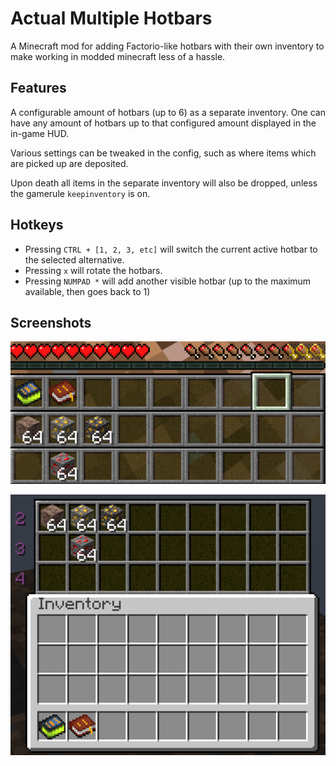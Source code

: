 # Actual Multiple Hotbars

A Minecraft mod for adding Factorio-like hotbars with their own inventory to make working in modded minecraft less of a hassle.

## Features

A configurable amount of hotbars (up to 6) as a separate inventory.
One can have any amount of hotbars up to that configured amount displayed in the in-game HUD.

Various settings can be tweaked in the config, such as where items which are picked up are deposited.

Upon death all items in the separate inventory will also be dropped, unless the gamerule `keepinventory` is on.

## Hotkeys

* Pressing `CTRL + [1, 2, 3, etc]` will switch the current active hotbar to the selected alternative.
* Pressing `x` will rotate the hotbars.
* Pressing `NUMPAD *` will add another visible hotbar (up to the maximum available, then goes back to 1)



## Screenshots

![Three Hotbars](screenshots/3_hotbars_example.png)

![Separate Inventory](screenshots/inventory_example.png)